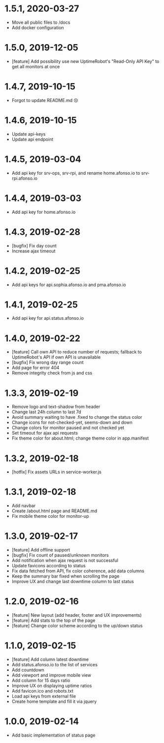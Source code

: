 # 1.5.1, 2020-03-27
  - Move all public files to /docs
  - Add docker configuration

# 1.5.0, 2019-12-05
  - [feature] Add possibility use new UptimeRobot's "Read-Only API Key" to get all monitors at once

# 1.4.7, 2019-10-15
  - Forgot to update README.md :unamused:

# 1.4.6, 2019-10-15
  - Update api-keys
  - Update api endpoint

# 1.4.5, 2019-03-04
  - Add api key for srv-ops, srv-rpi, and rename home.afonso.io to srv-rpi.afonso.io

# 1.4.4, 2019-03-03
  - Add api key for home.afonso.io

# 1.4.3, 2019-02-28
  - [bugfix] Fix day count
  - Increase ajax timeout

# 1.4.2, 2019-02-25
  - Add api keys for api.sophia.afonso.io and pma.afonso.io

# 1.4.1, 2019-02-25
  - Add api key for api.status.afonso.io

# 1.4.0, 2019-02-22
  - [feature] Call own API to reduce number of requests; fallback to UptimeRobot's API if own API is unavailable
  - [bugfix] Fix wrong day range count
  - Add page for error 404
  - Remove integrity check from js and css

# 1.3.3, 2019-02-19
  - Remove logo and text-shadow from header
  - Change last 24h column to last 7d
  - Avoid summary waiting to have .fixed to change the status color
  - Change icons for not-checked-yet, seems-down and down
  - Change colors for monitor paused and not checked yet
  - Set timeout for ajax api requests
  - Fix theme color for about.html; change theme color in app.manifest

# 1.3.2, 2019-02-18
  - [hotfix] Fix assets URLs in service-worker.js

# 1.3.1, 2019-02-18
  - Add navbar
  - Create /about.html page and README.md
  - Fix mobile theme color for monitor-up

# 1.3.0, 2019-02-17
  - [feature] Add offline support
  - [bugfix] Fix count of paused/unknown monitors
  - Add notification when ajax request is not successful
  - Update favicons according to status
  - Fix data fetched from API, fix color coherence, add data columns
  - Keep the summary bar fixed when scrolling the page
  - Improve UX and change last downtime column to last status

# 1.2.0, 2019-02-16
  - [feature] New layout (add header, footer and UX improvements)
  - [feature] Add stats to the top of the page
  - [feature] Change color scheme according to the up/down status

# 1.1.0, 2019-02-15
  - [feature] Add column latest downtime
  - Add status.afonso.io to the list of services
  - Add countdown
  - Add viewport and improve mobile view
  - Add column for 15 days ratio
  - Improve UX on displaying uptime ratios
  - Add favicon.ico and robots.txt
  - Load api keys from external file
  - Create home template and fill it via jquery

# 1.0.0, 2019-02-14
  - Add basic implementation of status page
